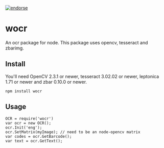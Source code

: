 [![endorse](https://api.coderwall.com/thomashoffmann1979/endorsecount.png)](https://coderwall.com/thomashoffmann1979)

# wocr

An ocr package for node. This package uses opencv, tesseract and zbarimg.


## Install
  You'll need OpenCV 2.3.1 or newer, tesseract 3.02.02 or newer, leptonica 1.71 or newer and zbar 0.10.0 or newer.

  ```
  npm install wocr
  ```

## Usage

  ```
  OCR = require('wocr')
  var ocr = new OCR();
  ocr.Init('eng');
  ocr.SetMatrix(myImage); // need to be an node-opencv matrix
  var codes = ocr.GetBarcode();
  var text = ocr.GetText();
  ```
